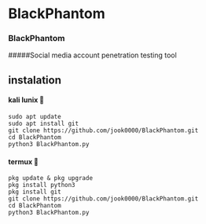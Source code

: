 # BlackPhantom

### BlackPhantom
#####Social media account penetration testing tool

## instalation 

#### kali lunix 🤖
```
sudo apt update
sudo apt install git  
git clone https://github.com/jook0000/BlackPhantom.git
cd BlackPhantom
python3 BlackPhantom.py
```
#### termux 🤖
```
pkg update & pkg upgrade
pkg install python3
pkg install git
git clone https://github.com/jook0000/BlackPhantom.git
cd BlackPhantom
python3 BlackPhantom.py


```
